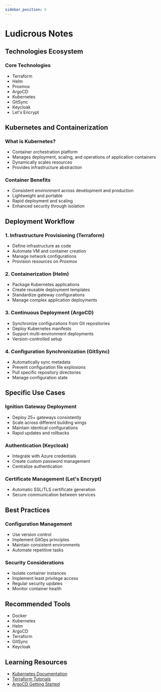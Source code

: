 ```yaml
---
sidebar_position: 5
---
```


# Ludicrous Notes

## Technologies Ecosystem

### Core Technologies
- Terraform
- Helm
- Proxmox
- ArgoCD
- Kubernetes
- GitSync
- Keycloak
- Let's Encrypt

## Kubernetes and Containerization

### What is Kubernetes?
- Container orchestration platform
- Manages deployment, scaling, and operations of application containers
- Dynamically scales resources
- Provides infrastructure abstraction

### Container Benefits
- Consistent environment across development and production
- Lightweight and portable
- Rapid deployment and scaling
- Enhanced security through isolation

## Deployment Workflow

### 1. Infrastructure Provisioning (Terraform)
- Define infrastructure as code
- Automate VM and container creation
- Manage network configurations
- Provision resources on Proxmox

### 2. Containerization (Helm)
- Package Kubernetes applications
- Create reusable deployment templates
- Standardize gateway configurations
- Manage complex application deployments

### 3. Continuous Deployment (ArgoCD)
- Synchronize configurations from Git repositories
- Deploy Kubernetes manifests
- Support multi-environment deployments
- Version-controlled setup

### 4. Configuration Synchronization (GitSync)
- Automatically sync metadata
- Prevent configuration file explosions
- Pull specific repository directories
- Manage configuration state

## Specific Use Cases

### Ignition Gateway Deployment
- Deploy 25+ gateways consistently
- Scale across different building wings
- Maintain identical configurations
- Rapid updates and rollbacks

### Authentication (Keycloak)
- Integrate with Azure credentials
- Create custom password management
- Centralize authentication

### Certificate Management (Let's Encrypt)
- Automatic SSL/TLS certificate generation
- Secure communication between services

## Best Practices

### Configuration Management
- Use version control
- Implement GitOps principles
- Maintain consistent environments
- Automate repetitive tasks

### Security Considerations
- Isolate container instances
- Implement least privilege access
- Regular security updates
- Monitor container health

## Recommended Tools
- Docker
- Kubernetes
- Helm
- ArgoCD
- Terraform
- GitSync
- Keycloak

## Learning Resources
- [Kubernetes Documentation](https://kubernetes.io/docs/)
- [Terraform Tutorials](https://learn.hashicorp.com/terraform)
- [ArgoCD Getting Started](https://argo-cd.readthedocs.io/)
